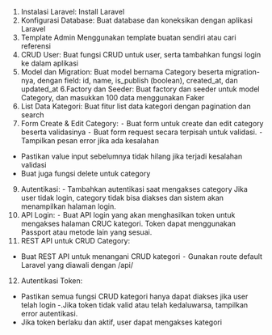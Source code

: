 1. Instalasi Laravel: Install Laravel
2. Konfigurasi Database: Buat database dan koneksikan dengan aplikasi Laravel
3. Template Admin Menggunakan template buatan sendiri atau cari referensi 
4. CRUD User: Buat fungsi CRUD untuk user, serta tambahkan fungsi login ke dalam aplikasi
5. Model dan Migration: Buat model bernama Category beserta migration-nya, dengan field: id, name, is_publish (boolean), created_at, dan updated_at
6.Factory dan Seeder: Buat factory dan seeder untuk model Category, dan masukkan 100 data menggunakan Faker
7. List Data Kategori: Buat fitur list data kategori dengan pagination dan search
8. Form Create & Edit Category: 
⁃ Buat form untuk create dan edit category beserta validasinya 
⁃ Buat form request secara terpisah untuk validasi. 
⁃ Tampilkan pesan error jika ada kesalahan 
- Pastikan value input sebelumnya tidak hilang jika terjadi kesalahan validasi 
- Buat juga fungsi delete untuk category

9. Autentikasi: - Tambahkan autentikasi saat mengakses category Jika user tidak login, category tidak bisa diakses dan sistem akan menampilkan halaman login.
10. API Login: ⁃ Buat API login yang akan menghasilkan token untuk mengakses halaman CRUC kategori. Token dapat menggunakan Passport atau metode lain yang sesuai.
11. REST API untuk CRUD Category: 
- Buat REST API untuk menangani CRUD kategori 
⁃ Gunakan route default Laravel yang diawali dengan /api/

12. Autentikasi Token: 
- Pastikan semua fungsi CRUD kategori hanya dapat diakses jika user telah login 
-.Jika token tidak valid atau telah kedaluwarsa, tampilkan error autentikasi.
- Jika token berlaku dan aktif, user dapat mengakses kategori
